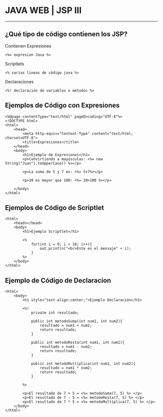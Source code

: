 # JAVA WEB | JSP III

---

## ¿Qué tipo de código contienen los JSP?

Contienen Expresiones

    <%= expresion Java %>

Scriptlets

    <% varias lineas de código java %>

Declaraciones

    <%! declaración de variables o métodos %>

## Ejemplos de Código con Expresiones

    <%@page contentType="text/html" pageEncoding="UTF-8"%>
    <!DOCTYPE html>
    <html>
        <head>
            <meta http-equiv="Content-Type" content="text/html; charset=UTF-8">
            <title>Expresiones</title>
        </head>
        <body>
            <h1>Ejemplo de Expresiones</h1>
            <p>Convirtiendo a mayúsculas: <%= new String("Juan").toUpperCase() %></p>

            <p>La suma de 5 y 7 es: <%= 5+7%></p>

            <p>10 es mayor que 100: <%= 10>100 %></p>

        </body>
    </html>

## Ejemplos de Código de Scriptlet

    <html>
    	<head></head>
    	<body>
    		<h1>Ejemplo Scriptlet</h1>
    
    		<%
    			for(int i = 0; i < 10; i++){
    				out.println("<br>Este es el mensaje" + i);
    			}
    		%>
    	</body>
    </html>

## Ejemplo de Código de Declaracion

    <html>
        <body>
            <h1 style="text-align:center;">Ejemplo Declaración</h1>
            
            <%!
                private int resultado;
                
                public int metodoSuma(int num1, int num2){
                    resultado = num1 + num2;
                    return resultado;
                }
                
                public int metodoResta(int num1, int num2){
                    resultado = num1 - num2;
                    return resultado;
                }
                
                public int metodoMultiplica(int num1, int num2){
                    resultado = num1 * num2;
                    return resultado;
                }
            
            %>
            
            <p>El resultado de 7 + 5 = <%= metodoSuma(7, 5) %> </p>
            <p>El resultado de 7 - 5 = <%= metodoResta(7, 5) %> </p>
            <p>El resultado de 7 * 5 = <%= metodoMultiplica(7, 5) %> </p>
        </body>
    </html>

